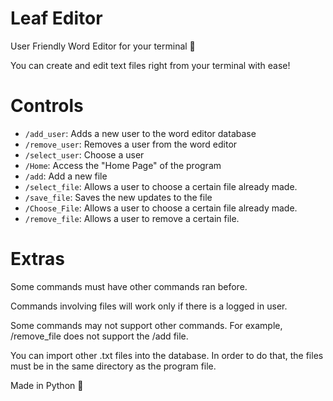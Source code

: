 # Leaf Editor 
User Friendly Word Editor for your terminal 🍃 

You can create and edit text files right from your terminal with ease!

# Controls 

- `/add_user`: Adds a new user to the word editor database 
- `/remove_user`: Removes a user from the word editor 
- `/select_user`: Choose a user 
- `/Home`: Access the "Home Page" of the program 
- `/add`: Add a new file 
- `/select_file`: Allows a user to choose a certain file already made. 
- `/save_file`: Saves the new updates to the file 
- `/Choose_File`: Allows a user to choose a certain file already made. 
- `/remove_file`: Allows a user to remove a certain file.


# Extras 

Some commands must have other commands ran before. 

Commands involving files will work only if there is a logged in user. 

Some commands may not support other commands. For example, /remove_file does not support the /add file.

You can import other .txt files into the database. In order to do that, the files must be in the same directory as the program file. 

Made in Python 🐍
